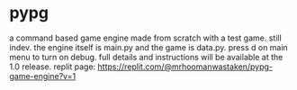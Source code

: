 # pypg
a command based game engine made from scratch with a test game. still indev. the engine itself is main.py and the game is data.py. press d on main menu to turn on debug. full details and instructions will be available at the 1.0 release.
replit page: https://replit.com/@mrhoomanwastaken/pypg-game-engine?v=1
